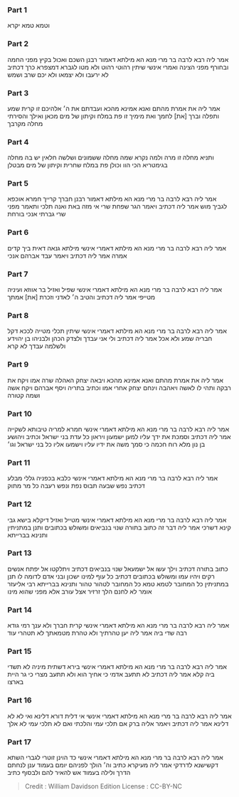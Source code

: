 
### Part 1
וטמא טמא יקרא

### Part 2
אמר ליה רבא לרבה בר מרי מנא הא מילתא דאמור רבנן השכם ואכול בקיץ מפני החמה ובחורף מפני הצינה ואמרי אינשי שיתין רהוטי רהוט ולא מטו לגברא דמצפרא כרך דכתיב לא ירעבו ולא יצמאו ולא יכם שרב ושמש 

### Part 3
אמר ליה את אמרת מהתם ואנא אמינא מהכא ועבדתם את ה׳ אלהיכם זו קרית שמע ותפלה וברך [את] לחמך ואת מימיך זו פת במלח וקיתון של מים מכאן ואילך והסירתי מחלה מקרבך 

### Part 4
ותניא מחלה זו מרה ולמה נקרא שמה מחלה ששמונים ושלשה חלאין יש בה מחלה בגימטריא הכי הוו וכולן פת במלח שחרית וקיתון של מים מבטלן

### Part 5
אמר ליה רבא לרבה בר מרי מנא הא מילתא דאמור רבנן חברך קרייך חמרא אוכפא לגביך מוש אמר ליה דכתיב ויאמר הגר שפחת שרי אי מזה באת ואנה תלכי ותאמר מפני שרי גברתי אנכי בורחת

### Part 6
אמר ליה רבא לרבה בר מרי מנא הא מילתא דאמרי אינשי מילתא גנאה דאית ביך קדים אמרה אמר ליה דכתיב ויאמר עבד אברהם אנכי

### Part 7
אמר ליה רבא לרבה בר מרי מנא הא מילתא דאמרי אינשי שפיל ואזיל בר אווזא ועיניה מטייפי אמר ליה דכתיב והטיב ה׳ לאדני וזכרת [את] אמתך

### Part 8
אמר ליה רבא לרבה בר מרי מנא הא מילתא דאמרי אינשי שיתין תכלי מטייה לככא דקל חבריה שמע ולא אכל אמר ליה דכתיב ולי אני עבדך ולצדק הכהן ולבניהו בן יהוידע ולשלמה עבדך לא קרא

### Part 9
אמר ליה את אמרת מהתם ואנא אמינא מהכא ויבאה יצחק האהלה שרה אמו ויקח את רבקה ותהי לו לאשה ויאהבה וינחם יצחק אחרי אמו וכתיב בתריה ויסף אברהם ויקח אשה ושמה קטורה

### Part 10
אמר ליה רבא לרבה בר מרי מנא הא מילתא דאמרי אינשי חמרא למריה טיבותא לשקייה אמר ליה דכתיב וסמכת את ידך עליו למען ישמעון ויראון כל עדת בני ישראל וכתיב ויהושע בן נון מלא רוח חכמה כי סמך משה את ידיו עליו וישמעו אליו כל בני ישראל וגו׳

### Part 11
אמר ליה רבא לרבה בר מרי מנא הא מילתא דאמרי אינשי כלבא בכפניה גללי מבלע דכתיב נפש שבעה תבוס נפת ונפש רעבה כל מר מתוק

### Part 12
אמר ליה רבא לרבה בר מרי מנא הא מילתא דאמרי אינשי מטייל ואזיל דיקלא בישא גבי קינא דשרכי אמר ליה דבר זה כתוב בתורה שנוי בנביאים ומשולש בכתובים ותנן במתניתין ותנינא בברייתא 

### Part 13
כתוב בתורה דכתיב וילך עשו אל ישמעאל שנוי בנביאים דכתיב ויתלקטו אל יפתח אנשים רקים ויהיו עמו ומשולש בכתובים דכתיב כל עוף למינו ישכון ובני אדם לדומה לו תנן במתניתין כל המחובר לטמא טמא כל המחובר לטהור טהור ותנינא בברייתא רבי אליעזר אומר לא לחנם הלך זרזיר אצל עורב אלא מפני שהוא מינו

### Part 14
אמר ליה רבא לרבה בר מרי מנא הא מילתא דאמרי אינשי קרית חברך ולא ענך רמי גודא רבה שדי ביה אמר ליה יען טהרתיך ולא טהרת מטמאתך לא תטהרי עוד

### Part 15
אמר ליה רבא לרבה בר מרי מנא הא מילתא דאמרי אינשי בירא דשתית מיניה לא תשדי ביה קלא אמר ליה דכתיב לא תתעב אדמי כי אחיך הוא ולא תתעב מצרי כי גר היית בארצו

### Part 16
אמר ליה רבא לרבה בר מרי מנא הא מילתא דאמרי אינשי אי דלית דורא דלינא ואי לא לא דלינא אמר ליה דכתיב ויאמר אליה ברק אם תלכי עמי והלכתי ואם לא תלכי עמי לא אלך

### Part 17
אמר ליה רבא לרבה בר מרי מנא הא מילתא דאמרי אינשי כד הוינן זוטרי לגברי השתא דקשישנא לדרדקי אמר ליה מעיקרא כתיב וה׳ הולך לפניהם יומם בעמוד ענן לנחתם הדרך ולילה בעמוד אש להאיר להם ולבסוף כתיב

>Credit : William Davidson Edition
>License : CC-BY-NC